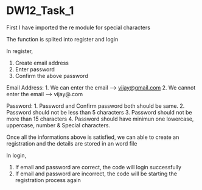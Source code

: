 # DW12_Task_1

First I have imported the re module for special characters

The function is splited into register and login

In register,
  1. Create email address
  2. Enter password
  3. Confirm the above password
  
  Email Address:
    1. We can enter the email --> vijay@gmail.com
    2. We cannot enter the email --> vijay@.com
  
  Password:
    1. Password and Confirm password both should be same.
    2. Password should not be less than 5 characters
    3. Password should not be more than 15 characters
    4. Password should have minimun one lowercase, uppercase, number & Special characters.
   
Once all the informations above is satisfied, we can able to create an registration and the details are stored in an word file

In login,
  1. If email and password are correct, the code will login successfully
  2. If email and password are incorrect, the code will be starting the registration process again

  
